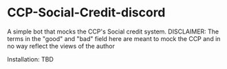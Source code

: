 # CCP-Social-Credit-discord
A simple bot that mocks the CCP's Social credit system.
DISCLAIMER: The terms in the "good" and "bad" field here are meant to mock the CCP and in no way reflect the views of the author

Installation:
TBD
